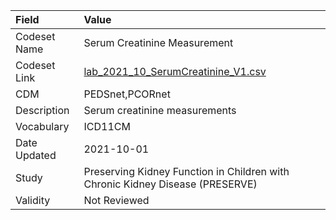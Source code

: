 |Field        |Value                                                                         |
|:------------|:-----------------------------------------------------------------------------|
|Codeset Name |Serum Creatinine Measurement                                                  |
|Codeset Link |[lab_2021_10_SerumCreatinine_V1.csv](https://github.com/PEDSnet/Variable-Dictionary/blob/main/lab_meas/lab_2021_10_SerumCreatinine_V1.csv)|
|CDM          |PEDSnet,PCORnet                                                               |
|Description  |Serum creatinine measurements                                                 |
|Vocabulary   |ICD11CM                                                                       |
|Date Updated |2021-10-01                                                                    |
|Study        |Preserving Kidney Function in Children with Chronic Kidney Disease (PRESERVE) |
|Validity     |Not Reviewed                                                                  |
